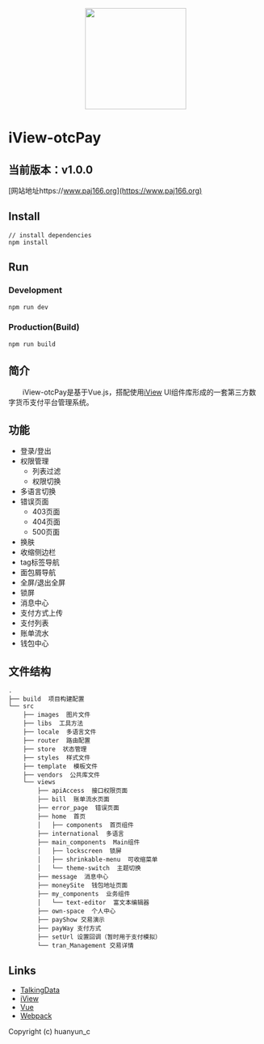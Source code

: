 <p align="center">
    <a href="https://www.iviewui.com">
        <img width="200" src="https://www.paj166.org/dist/td_icon.ico">
    </a>
</p>

# iView-otcPay

## 当前版本：v1.0.0
[网站地址https://www.paj166.org](https://www.paj166.org)

## Install
```bush
// install dependencies
npm install
```
## Run
### Development
```bush
npm run dev
```
### Production(Build)
```bush
npm run build
```

## 简介
&emsp;&emsp;iView-otcPay是基于Vue.js，搭配使用[iView](https://www.iviewui.com) UI组件库形成的一套第三方数字货币支付平台管理系统。

## 功能

- 登录/登出
- 权限管理
    - 列表过滤
    - 权限切换
- 多语言切换
- 错误页面
    - 403页面
    - 404页面
    - 500页面
- 换肤
- 收缩侧边栏
- tag标签导航
- 面包屑导航
- 全屏/退出全屏
- 锁屏
- 消息中心
- 支付方式上传
- 支付列表
- 账单流水
- 钱包中心

## 文件结构
```shell
.
├── build  项目构建配置
└── src
    ├── images  图片文件
    ├── libs  工具方法
    ├── locale  多语言文件
    ├── router  路由配置
    ├── store  状态管理
    ├── styles  样式文件
    ├── template  模板文件
    ├── vendors  公共库文件
    └── views
        ├── apiAccess  接口权限页面
        ├── bill  账单流水页面
        ├── error_page  错误页面
        ├── home  首页
        │   ├── components  首页组件
        ├── international  多语言
        ├── main_components  Main组件
        │   ├── lockscreen  锁屏
        │   ├── shrinkable-menu  可收缩菜单
        │   └── theme-switch  主题切换
        ├── message  消息中心
        ├── moneySite  钱包地址页面
        ├── my_components  业务组件
        │   └── text-editor  富文本编辑器
        ├── own-space  个人中心
        ├── payShow 交易演示
        ├── payWay 支付方式
        ├── setUrl 设置回调（暂时用于支付模拟）
        └── tran_Management 交易详情
```

## Links

- [TalkingData](https://github.com/TalkingData)
- [iView](https://github.com/iview/iview)
- [Vue](https://github.com/vuejs/vue)
- [Webpack](https://github.com/webpack/webpack)


Copyright (c) huanyun_c
